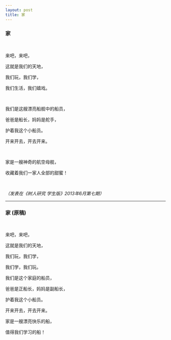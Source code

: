 ```yaml
---
layout: post
title: 家
---
```



###  家

<br />

来吧，来吧，

这就是我们的天地，

我们玩，我们学，

我们生活，我们嬉戏。

<br />

我们是这艘漂亮船舰中的船员，

爸爸是船长，妈妈是舵手，

护着我这个小船员。

开来开去，开去开来。

<br />

家是一艘神奇的航空母舰，

收藏着我们一家人全部的甜蜜！

<br />

*（发表在《树人研究 学生版》2013年6月第七期）*


***


###  家   (原稿)

<br />

来吧，来吧，

这就是我们的天地，

我们玩，我们学，

我们学，我们玩。

我们是这个家庭的船员，

爸爸是正船长，妈妈是副船长，

护着我这个小船员。

开来开去，开去开来。

家是一艘漂亮快乐的船，

值得我们学习的船！


